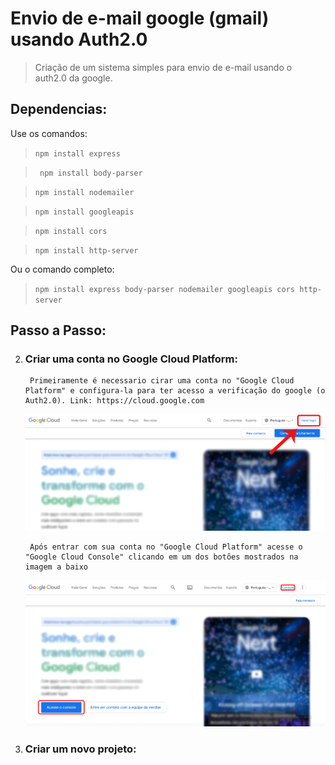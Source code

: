 # Envio de e-mail google (gmail) usando Auth2.0

> Criação de um sistema simples para envio de 
> e-mail usando o auth2.0 da google.

## Dependencias:

Use os comandos:

> ` npm install express `

> ` npm install body-parser`

> ` npm install nodemailer `

> ` npm install googleapis `

> ` npm install cors `

> ` npm install http-server `

Ou o comando completo:

>` npm install express body-parser nodemailer googleapis cors http-server `

## Passo a Passo:

2. ### Criar uma conta no Google Cloud Platform:

        Primeiramente é necessario cirar uma conta no "Google Cloud Platform" e configura-la para ter acesso a verificação do google (o Auth2.0). Link: https://cloud.google.com

    <img src="./assets/img/googleCloudLogin1.png"></img>

        Após entrar com sua conta no "Google Cloud Platform" acesse o "Google Cloud Console" clicando em um dos botões mostrados na imagem a baixo

    <img src="./assets/img/googleCloudConsole.png"></img>

2. ### Criar um novo projeto:
  